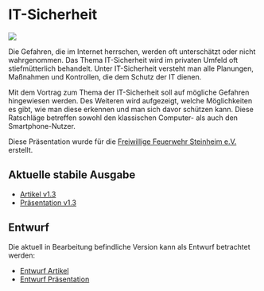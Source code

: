 # IT-Sicherheit

![](https://github.com/mflingelli/IT-Sicherheit/actions/workflows/workflow.yml/badge.svg)

Die Gefahren, die im Internet herrschen, werden oft unterschätzt oder nicht wahrgenommen. Das Thema IT-Sicherheit wird im privaten Umfeld oft stiefmütterlich behandelt. Unter IT-Sicherheit versteht man alle Planungen, Maßnahmen und Kontrollen, die dem Schutz der IT dienen. 

Mit dem Vortrag zum Thema der IT-Sicherheit soll auf mögliche Gefahren hingewiesen werden. Des Weiteren wird aufgezeigt, welche Möglichkeiten es gibt, wie man diese erkennen und man sich davor schützen kann. Diese Ratschläge betreffen sowohl den klassischen Computer- als auch den Smartphone-Nutzer.

Diese Präsentation wurde für die [Freiwillige Feuerwehr Steinheim e.V.](http://steinheim.ffw-mm.de/) erstellt.

## Aktuelle stabile Ausgabe

* [Artikel v1.3](https://github.com/mflingelli/IT-Sicherheit/releases/download/v1.3/IT-Sicherheit_article.pdf)
* [Präsentation v1.3](https://github.com/mflingelli/IT-Sicherheit/releases/download/v1.3/IT-Sicherheit.pdf)

## Entwurf

Die aktuell in Bearbeitung befindliche Version kann als Entwurf betrachtet werden:

* [Entwurf Artikel](https://github.com/mflingelli/IT-Sicherheit/releases/download/Entwurf/IT-Sicherheit_article.pdf)
* [Entwurf Präsentation](https://github.com/mflingelli/IT-Sicherheit/releases/download/Entwurf/IT-Sicherheit.pdf)
